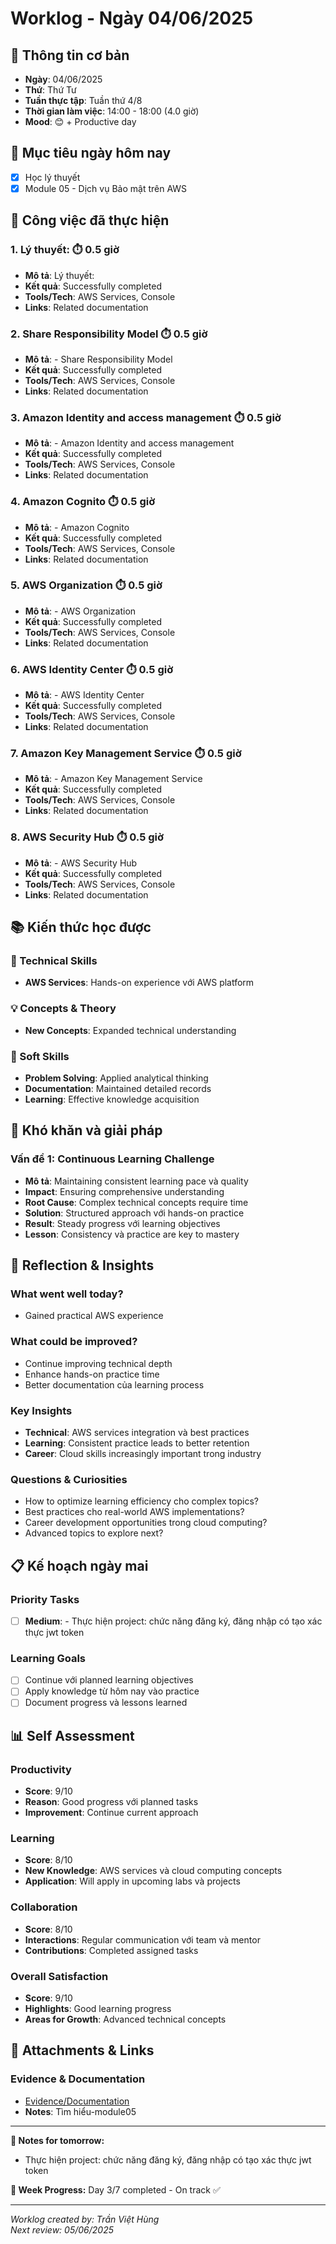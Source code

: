 # Worklog - Ngày 04/06/2025

## 📅 Thông tin cơ bản
- **Ngày**: 04/06/2025
- **Thứ**: Thứ Tư
- **Tuần thực tập**: Tuần thứ 4/8
- **Thời gian làm việc**: 14:00 - 18:00 (4.0 giờ)
- **Mood**: 😊 + Productive day

## 🎯 Mục tiêu ngày hôm nay
- [x] Học lý thuyết
- [x] Module 05 - Dịch vụ Bảo mật trên AWS

## 💼 Công việc đã thực hiện

### 1. Lý thuyết: ⏱️ 0.5 giờ
- **Mô tả**: Lý thuyết:
- **Kết quả**: Successfully completed
- **Tools/Tech**: AWS Services, Console
- **Links**: Related documentation

### 2. Share Responsibility Model ⏱️ 0.5 giờ
- **Mô tả**: - Share Responsibility Model
- **Kết quả**: Successfully completed
- **Tools/Tech**: AWS Services, Console
- **Links**: Related documentation

### 3. Amazon Identity and access management ⏱️ 0.5 giờ
- **Mô tả**: - Amazon Identity and access management
- **Kết quả**: Successfully completed
- **Tools/Tech**: AWS Services, Console
- **Links**: Related documentation

### 4. Amazon Cognito ⏱️ 0.5 giờ
- **Mô tả**: - Amazon Cognito
- **Kết quả**: Successfully completed
- **Tools/Tech**: AWS Services, Console
- **Links**: Related documentation

### 5. AWS Organization ⏱️ 0.5 giờ
- **Mô tả**: - AWS Organization
- **Kết quả**: Successfully completed
- **Tools/Tech**: AWS Services, Console
- **Links**: Related documentation

### 6. AWS Identity Center ⏱️ 0.5 giờ
- **Mô tả**: - AWS Identity Center
- **Kết quả**: Successfully completed
- **Tools/Tech**: AWS Services, Console
- **Links**: Related documentation

### 7. Amazon Key Management Service ⏱️ 0.5 giờ
- **Mô tả**: - Amazon Key Management Service
- **Kết quả**: Successfully completed
- **Tools/Tech**: AWS Services, Console
- **Links**: Related documentation

### 8. AWS Security Hub ⏱️ 0.5 giờ
- **Mô tả**: - AWS Security Hub
- **Kết quả**: Successfully completed
- **Tools/Tech**: AWS Services, Console
- **Links**: Related documentation

## 📚 Kiến thức học được

### 🔧 Technical Skills
- **AWS Services**: Hands-on experience với AWS platform

### 💡 Concepts & Theory
- **New Concepts**: Expanded technical understanding

### 🤝 Soft Skills
- **Problem Solving**: Applied analytical thinking
- **Documentation**: Maintained detailed records
- **Learning**: Effective knowledge acquisition

## 🚧 Khó khăn và giải pháp

### Vấn đề 1: Continuous Learning Challenge
- **Mô tả**: Maintaining consistent learning pace và quality
- **Impact**: Ensuring comprehensive understanding
- **Root Cause**: Complex technical concepts require time
- **Solution**: Structured approach với hands-on practice
- **Result**: Steady progress với learning objectives
- **Lesson**: Consistency và practice are key to mastery

## 💭 Reflection & Insights

### What went well today?
- Gained practical AWS experience

### What could be improved?
- Continue improving technical depth
- Enhance hands-on practice time
- Better documentation của learning process

### Key Insights
- **Technical**: AWS services integration và best practices
- **Learning**: Consistent practice leads to better retention
- **Career**: Cloud skills increasingly important trong industry

### Questions & Curiosities
- How to optimize learning efficiency cho complex topics?
- Best practices cho real-world AWS implementations?
- Career development opportunities trong cloud computing?
- Advanced topics to explore next?

## 📋 Kế hoạch ngày mai

### Priority Tasks
- [ ] **Medium**: - Thực hiện project: chức năng đăng ký, đăng nhập có tạo xác thực jwt token

### Learning Goals
- [ ] Continue với planned learning objectives
- [ ] Apply knowledge từ hôm nay vào practice
- [ ] Document progress và lessons learned

## 📊 Self Assessment

### Productivity
- **Score**: 9/10
- **Reason**: Good progress với planned tasks
- **Improvement**: Continue current approach

### Learning
- **Score**: 8/10
- **New Knowledge**: AWS services và cloud computing concepts
- **Application**: Will apply in upcoming labs và projects

### Collaboration
- **Score**: 8/10
- **Interactions**: Regular communication với team và mentor
- **Contributions**: Completed assigned tasks

### Overall Satisfaction
- **Score**: 9/10
- **Highlights**: Good learning progress
- **Areas for Growth**: Advanced technical concepts

## 📎 Attachments & Links

### Evidence & Documentation
- [Evidence/Documentation](https://docs.google.com/document/d/1iw9rs5Qgf-AMrUlYHOf0hOW5-lvHbpTcO_tZyE5WUkI/edit?usp=sharing)
- **Notes**: Tìm hiểu-module05

---

**📝 Notes for tomorrow:**
- Thực hiện project: chức năng đăng ký, đăng nhập có tạo xác thực jwt token

**🎯 Week Progress:**
Day 3/7 completed - On track ✅

---
*Worklog created by: Trần Việt Hùng*  
*Next review: 05/06/2025*